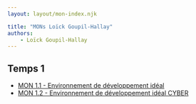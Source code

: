 ```yaml
---
layout: layout/mon-index.njk

title: "MONs Loïck Goupil-Hallay"
authors:
    - Loïck Goupil-Hallay
---
```


## Temps 1

- [MON 1.1 - Environnement de développement idéal](./temps-1.1)
- [MON 1.2 - Environnement de développement idéal CYBER](./temps-1.2)
